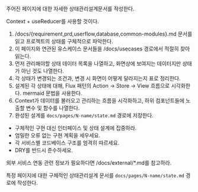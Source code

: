 주어진 페이지에 대한 자세한 상태관리설계문서를 작성한다.

Context + useReducer를 사용할 것이다.

1. /docs/{requirement,prd,userflow,database,common-modules}.md 문서를 읽고 프로젝트의 상태를 구체적으로 파악한다.
2. 이 페이지와 연관된 유스케이스 문서들을 /docs/usecases 경로에서 적절히 찾아 읽는다.
3. 먼저 관리해야할 상태 데이터 목록을 나열하고, 화면상에 보여지는 데이터지만 상태가 아닌 것도 나열한다.
4. 각 상태가 변경되는 조건과, 변경 시 화면이 어떻게 달라지는지 표로 정리한다.
5. 설계된 각 상태에 대해, Flux 패턴의 Action → Store → View 흐름으로 시각화한다. mermaid 문법을 사용한다.
6. Context가 데이터를 불러오고 관리하는 흐름을 시각화하고, 하위 컴포넌트들에 노출할 변수 및 함수를 나열한다.
7. 완성된 설계를 `docs/pages/N-name/state.md` 경로에 저장한다.

- 구체적인 구현 대신 인터페이스 및 상태 설계에 집중하라.
- 엄밀한 오류 없는 구현 계획을 세우세요.
- 각 서비스별 코드베이스 구조를 엄격히 따르세요.
- DRY를 반드시 준수하세요.

외부 서비스 연동 관련 정보가 필요하다면 /docs/external/\*.md를 참고하라.



특정 페이지에 대한 구체적인 상태관리설계 문서를 `docs/pages/N-name/state.md` 경로에 작성한다.